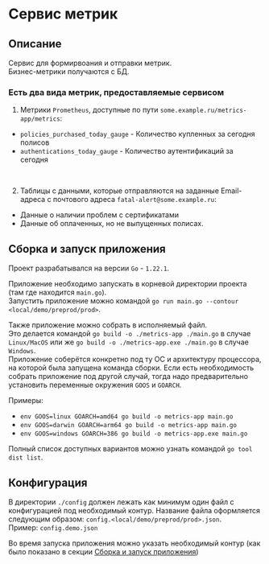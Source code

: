# Сервис метрик

## Описание
Сервис для формирвоания и отправки метрик.  
Бизнес-метрики получаются с БД.

### Есть два вида метрик, предоставляемые сервисом
1) Метрики `Prometheus`, доступные по пути `some.example.ru/metrics-app/metrics`:
  - `policies_purchased_today_gauge` - Количество купленных за сегодня полисов
  - `authentications_today_gauge` - Количество аутентификаций за сегодня

<br>

2) Таблицы с данными, которые отправляются на заданные Email-адреса с почтового адреса `fatal-alert@some.example.ru`:
  - Данные о наличии проблем с сертификатами  
  - Данные об оплаченных, но не выпущенных полисах.

## Сборка и запуск приложения
Проект разрабатывался на версии `Go` - `1.22.1`.  

Приложение необходимо запускать в корневой директории проекта (там где находится `main.go`).  
Запустить приложение можно командой `go run main.go --contour <local/demo/preprod/prod>`.

Также приложение можно собрать в исполняемый файл.  
Это делается командой `go build -o ./metrics-app ./main.go` в случае `Linux/MacOS`
или же `go build -o ./metrics-app.exe ./main.go` в случае `Windows`.  
Приложение соберётся конкретно под ту ОС и архитектуру процессора,
на которой была запущена команда сборки.
Если есть необходимость собрать приложение под другой случай,
тогда надо предварительно установить переменные окружения `GOOS` и `GOARCH`.

Примеры:
- `env GOOS=linux GOARCH=amd64 go build -o metrics-app main.go`
- `env GOOS=darwin GOARCH=arm64 go build -o metrics-app main.go`
- `env GOOS=windows GOARCH=386 go build -o metrics-app.exe main.go`

Полный список доступных вариантов можно узнать командой `go tool dist list`.

## Конфигурация
В директории `./config` должен лежать как минимум один файл с конфигурацией под необходимый контур. 
Название файла оформляется следующим образом: `config.<local/demo/preprod/prod>.json`.   
Пример: `config.demo.json`  

Во время запуска приложения можно указать необходимый контур (как было показано в секции [Сборка и запуск приложения](#сборка-и-запуск-приложения))